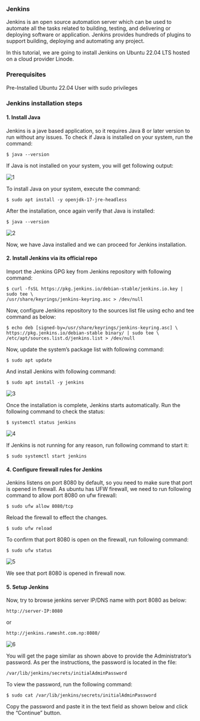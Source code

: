 ### Jenkins
Jenkins is an open source automation server which can be used to automate all the tasks related to building, testing, and delivering or deploying software or application.
Jenkins provides hundreds of plugins to support building, deploying and automating any project.

In this tutorial, we are going to install Jenkins on Ubuntu 22.04 LTS hosted on a cloud provider Linode.

### Prerequisites
Pre-Installed Ubuntu 22.04 
User with sudo privileges

### Jenkins installation steps
#### 1. Install Java
Jenkins is a jave based application, so it requires Java 8 or later version to run without any issues. To check if Java is installed on your system, run the command:
```
$ java --version
```
If Java is not installed on your system, you will get following output:

![1](https://user-images.githubusercontent.com/11027110/204740180-4a376233-f0ad-4cf2-b04e-6ebb51833764.jpg)

To install Java on your system, execute the command:
```
$ sudo apt install -y openjdk-17-jre-headless
```
After the installation, once again verify that Java is installed:
```
$ java --version
```
![2](https://user-images.githubusercontent.com/11027110/204740557-e9f0a0c1-8456-41a1-ae65-a08b646e7d14.jpg)

Now, we have Java installed and we can proceed for Jenkins installation.

#### 2. Install Jenkins via its official repo
Import the Jenkins GPG key from Jenkins repository with following command:
```
$ curl -fsSL https://pkg.jenkins.io/debian-stable/jenkins.io.key | sudo tee \
/usr/share/keyrings/jenkins-keyring.asc > /dev/null
```
Now, configure Jenkins repository to the sources list file using echo and tee command as below:
```
$ echo deb [signed-by=/usr/share/keyrings/jenkins-keyring.asc] \
https://pkg.jenkins.io/debian-stable binary/ | sudo tee \
/etc/apt/sources.list.d/jenkins.list > /dev/null
```

Now, update the system’s package list with following command:
```
$ sudo apt update
```
And install Jenkins with following command:
```
$ sudo apt install -y jenkins
```
![3](https://user-images.githubusercontent.com/11027110/204742571-0428f3c6-a2f4-421b-8bd5-8443e9f934f9.jpg)

Once the installation is complete, Jenkins starts automatically. Run the following command to check the status:
```
$ systemctl status jenkins
```
![4](https://user-images.githubusercontent.com/11027110/204742988-67390021-6133-4282-9404-da3759738a01.jpg)

If Jenkins is not running for any reason, run following command to start it:
```
$ sudo systemctl start jenkins
```
#### 4. Configure firewall rules for Jenkins
Jenkins listens on port 8080 by default, so you need to make sure that port is opened in firewall. As ubuntu has UFW firewall, we need to run following command to allow port 8080 on ufw firewall:
```
$ sudo ufw allow 8080/tcp
```
Reload the firewall to effect the changes.
```
$ sudo ufw reload
```
To confirm that port 8080 is open on the firewall, run following command:
```
$ sudo ufw status
```
![5](https://user-images.githubusercontent.com/11027110/204744727-4c851ace-92ab-4abe-bee9-c30b9405db52.jpg)

We see that port 8080 is opened in firewall now.
#### 5. Setup Jenkins
Now, try to browse jenkins server IP/DNS name with port 8080 as below:
```
http://server-IP:8080
```
or
```
http://jenkins.ramesht.com.np:8080/
```
![6](https://user-images.githubusercontent.com/11027110/204765974-40fe2c48-3b9a-46ae-9f5c-5c76901980e5.jpg)

You will get  the page similar as shown above to provide the Administrator’s password. As per the instructions, the password is located in the file:
```
/var/lib/jenkins/secrets/initialAdminPassword
```
To view the password, run the following command:
```
$ sudo cat /var/lib/jenkins/secrets/initialAdminPassword
```
Copy the password and paste it in the text field as shown below and click the “Continue” button.








